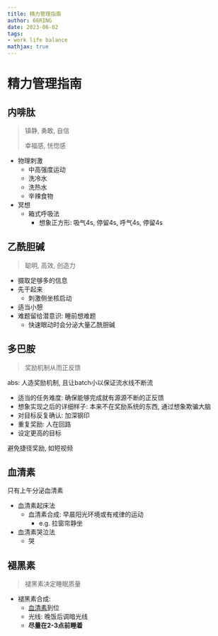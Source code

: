 ```yaml
---
title: 精力管理指南
author: 66RING
date: 2023-06-02
tags: 
- work life balance
mathjax: true
---
```


# 精力管理指南

## 内啡肽

> 镇静, 勇敢, 自信
>
> 幸福感, 恍惚感

- 物理刺激
    * 中高强度运动
    * 洗冷水
    * 洗热水
    * 辛辣食物
- 冥想
    * 箱式呼吸法
        + 想象正方形: 吸气4s, 停留4s, 呼气4s, 停留4s

## 乙酰胆碱

> 聪明, 高效, 创造力

- 摄取足够多的信息
- 先干起来
    * 刺激侧坐核启动
- 适当小憩
- 难题留给潜意识: 睡前想难题
    * 快速眼动时会分泌大量乙酰胆碱


## 多巴胺

> 奖励机制从而正反馈

abs: 人造奖励机制, 且让batch小以保证流水线不断流

- 适当的任务难度: 确保能够完成就有源源不断的正反馈
- 想象实现之后的详细样子: 本来不在奖励系统的东西, 通过想象欺骗大脑
- 对目标反复确认: 加深钢印
- 重复奖励: 人在回路
- 设定更高的目标

避免捷径奖励, 如短视频


## 血清素

只有上午分泌血清素

- 血清素起床法
    * 血清素合成: 早晨阳光环境或有戒律的运动
        + e.g. 拉窗帘静坐
- 血清素哭泣法
    * 哭

## 褪黑素

> 褪黑素决定睡眠质量

- 褪黑素合成:
    * [血清素](#血清素)到位
    * 光线: 晚饭后调暗光线
    * **尽量在2-3点前睡着**

